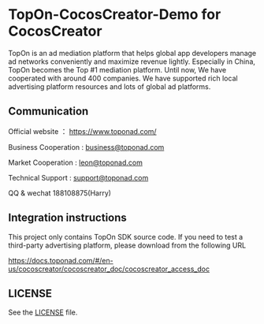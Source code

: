 # TopOn-CocosCreator-Demo for CocosCreator

TopOn is an ad mediation platform that helps global app developers manage ad networks conveniently and maximize revenue lightly. Especially in China, TopOn becomes the Top #1 mediation platform. Until now, We have cooperated with around 400 companies. We have supported rich local advertising platform resources and lots of global ad platforms. 


## Communication
Official website ： https://www.toponad.com/

Business Cooperation : business@toponad.com

Market Cooperation : leon@toponad.com

Technical Support : support@toponad.com

QQ & wechat 188108875(Harry)



## Integration instructions
This project only contains TopOn SDK source code. If you need to test a third-party advertising platform, please download from the following URL

https://docs.toponad.com/#/en-us/cocoscreator/cocoscreator_doc/cocoscreator_access_doc

## LICENSE

See the [LICENSE](LICENSE) file.
